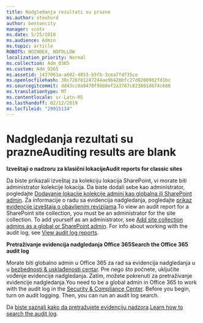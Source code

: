 ```yaml
---
title: Nadgledanja rezultati su prazne
ms.author: stevhord
author: bentoncity
manager: scotv
ms.date: 5/25/2018
ms.audience: Admin
ms.topic: article
ROBOTS: NOINDEX, NOFOLLOW
localization_priority: Normal
ms.collection: Adm_O365
ms.custom: Adm_O365
ms.assetid: 1437061a-a602-4853-b5fb-3cea7fd735ce
ms.openlocfilehash: 30c726f81247244ae9b428bfc27d0200982fd1bc
ms.sourcegitcommit: dd43cc0a9470f98b8ef2a3787c823801d674c666
ms.translationtype: MT
ms.contentlocale: sr-Latn-RS
ms.lasthandoff: 02/12/2019
ms.locfileid: "29915134"
---
```

# <a name="auditing-results-are-blank"></a><span data-ttu-id="88b3e-102">Nadgledanja rezultati su prazne</span><span class="sxs-lookup"><span data-stu-id="88b3e-102">Auditing results are blank</span></span>

 <span data-ttu-id="88b3e-103">**Izveštaji o nadzoru za klasični lokacije**</span><span class="sxs-lookup"><span data-stu-id="88b3e-103">**Audit reports for classic sites**</span></span>
  
<span data-ttu-id="88b3e-p101">Da biste prikazali izveštaj za kolekciju lokacija SharePoint, vi morate biti administrator kolekcije lokacija. Da biste dodali sebe kao administrator, pogledajte [Dodavanje lokacije kolekcije admini kao globalna ili SharePoint admin](https://go.microsoft.com/fwlink/?linkid=869390). Za informacije o radu sa evidencija nadgledanja, pogledajte [prikaz evidencije izveštaja o obavljenim revizijama](https://go.microsoft.com/fwlink/?linkid=395237).</span><span class="sxs-lookup"><span data-stu-id="88b3e-p101">To view an audit report for a SharePoint site collection, you must be an administrator for the site collection. To add yourself as an administrator, see [Add site collection admins as a global or SharePoint admin](https://go.microsoft.com/fwlink/?linkid=869390). For info about working with the audit log, see [View audit log reports](https://go.microsoft.com/fwlink/?linkid=395237).</span></span> 
  
 <span data-ttu-id="88b3e-106">**Pretraživanje evidencija nadgledanja Office 365**</span><span class="sxs-lookup"><span data-stu-id="88b3e-106">**Search the Office 365 audit log**</span></span>
  
<span data-ttu-id="88b3e-p102">Morate biti globalno admin u Office 365 za rad sa evidencija nadgledanja u u [bezbednosti &amp; usklađenosti centar](https://protection.office.com). Pre nego što počnete, uključite vođenje evidencije nadgledanja. Zatim, možete pokrenuti za pretraživanje evidencije nadgledanja.</span><span class="sxs-lookup"><span data-stu-id="88b3e-p102">You need to be a global admin in Office 365 to work with the audit log in the [Security &amp; Compliance Center](https://protection.office.com). Before you begin, turn on audit logging. Then, you can run an audit log search.</span></span> 
  
<span data-ttu-id="88b3e-110">Da [biste saznali kako da pretražujete evidenciju nadzora](https://go.microsoft.com/fwlink/?linkid=708432).</span><span class="sxs-lookup"><span data-stu-id="88b3e-110">[Learn how to search the audit log](https://go.microsoft.com/fwlink/?linkid=708432).</span></span>
  

